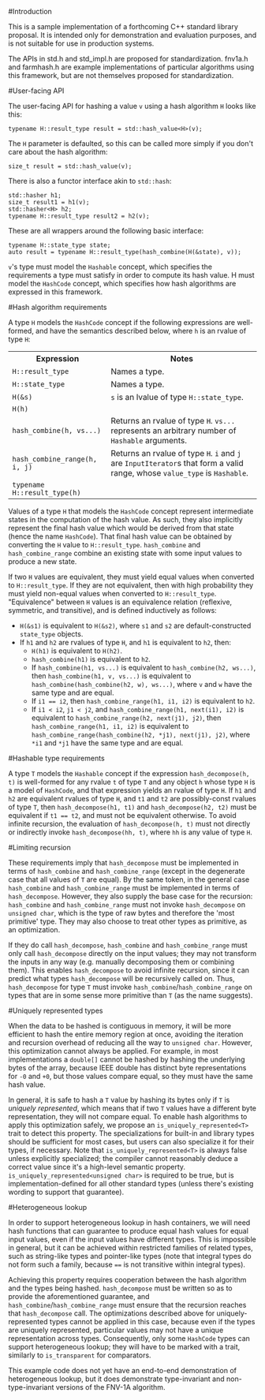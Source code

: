 #Introduction

This is a sample implementation of a forthcoming C++ standard library
proposal. It is intended only for demonstration and evaluation purposes,
and is not suitable for use in production systems.

The APIs in std.h and std_impl.h are proposed for standardization. 
fnv1a.h and farmhash.h are example implementations of particular algorithms
using this framework, but are not themselves proposed for standardization.

#User-facing API

The user-facing API for hashing a value `v` using a hash algorithm `H` looks
like this:

```
typename H::result_type result = std::hash_value<H>(v);
```

The `H` parameter is defaulted, so this can be called more simply if you
don't care about the hash algorithm:

```
size_t result = std::hash_value(v);
```

There is also a functor interface akin to `std::hash`:

```
std::hasher h1;
size_t result1 = h1(v);
std::hasher<H> h2;
typename H::result_type result2 = h2(v);
```

These are all wrappers around the following basic interface:

```
typename H::state_type state;
auto result = typename H::result_type(hash_combine(H(&state), v));
```

`v`'s type must model the `Hashable` concept, which specifies the requirements
a type must satisfy in order to compute its hash value. H must model the
`HashCode` concept, which specifies how hash algorithms are expressed in
this framework.

#Hash algorithm requirements

A type `H` models the `HashCode` concept if the following expressions are
well-formed, and have the semantics described below, where `h` is an rvalue of
type `H`:

<table>
<tr><th>Expression</th><th>Notes</th></tr>
<tr><td><code>H::result_type</code></td><td>Names a type.</td></tr>
<tr><td><code>H::state_type</code></td><td>Names a type.</td></tr>
<tr><td><code>H(&s)</code></td><td><code>s</code> is an lvalue of type 
<code>H::state_type</code>.</td></tr>
<tr><td><code>H(h)</code></td><td></td></tr>
<tr><td><code>hash_combine(h, vs...)</code></td><td>Returns an rvalue of type
<code>H</code>. <code>vs...</code> represents an arbitrary number of
<code>Hashable</code> arguments.</td></tr>
<tr><td><code>hash_combine_range(h, i, j)</code></td><td>Returns an rvalue
of type <code>H</code>. <code>i</code> and <code>j</code> are
<code>InputIterator</code>s that form a valid range, whose
<code>value_type</code> is <code>Hashable</code>.</td></tr>
<tr><td><code>typename H::result_type(h)</code</td><td></td></tr>
</table>

Values of a type `H` that models the `HashCode` concept represent intermediate
states in the computation of the hash value. As such, they also implicitly
represent the final hash value which would be derived from that state (hence
the name `HashCode`). That final hash value can be obtained by converting the
`H` value to `H::result_type`. `hash_combine` and `hash_combine_range` combine
an existing state with some input values to produce a new state.

If two `H` values are equivalent, they must yield equal values when converted
to `H::result_type`. If they are not equivalent, then with high probability
they must yield non-equal values when converted to `H::result_type`.
"Equivalence" between `H` values is an equivalence relation (reflexive,
symmetric, and transitive), and is defined inductively as follows:

* `H(&s1)` is equivalent to `H(&s2)`, where `s1` and `s2` are
  default-constructed `state_type` objects.
* If `h1` and `h2` are rvalues of type `H`, and `h1` is equivalent to `h2`,
  then:
  * `H(h1)` is equivalent to `H(h2)`.
  * `hash_combine(h1)` is equivalent to `h2`.
  * If `hash_combine(h1, vs...)` is equivalent to `hash_combine(h2, ws...)`,
    then `hash_combine(h1, v, vs...)` is equivalent to 
    `hash_combine(hash_combine(h2, w), ws...)`, where `v` and `w` have the same
    type and are equal.
  * If `i1 == i2`, then `hash_combine_range(h1, i1, i2)` is equivalent to `h2`.
  * If `i1 < i2`, `j1 < j2`, and `hash_combine_range(h1, next(i1), i2)` is
    equivalent to `hash_combine_range(h2, next(j1), j2)`, then
    `hash_combine_range(h1, i1, i2)` is equivalent to
    `hash_combine_range(hash_combine(h2, *j1), next(j1), j2)`,
    where `*i1` and `*j1` have the same type and are equal.

#Hashable type requirements

A type `T` models the `Hashable` concept if the expression
`hash_decompose(h, t)` is well-formed for any rvalue `t` of type `T` and
any object `h` whose type `H` is a model of `HashCode`, and that expression
yields an rvalue of type `H`. If `h1` and `h2` are equivalent rvalues of
type `H`, and `t1` and `t2` are possibly-const rvalues of type `T`, then
`hash_decompose(h1, t1)` and `hash_decompose(h2, t2)` must be equivalent if
`t1 == t2`, and must not be equivalent otherwise. To avoid infinite
recursion, the evaluation of `hash_decompose(h, t)` must not directly or
indirectly invoke `hash_decompose(hh, t)`, where `hh` is any value of type `H`.

#Limiting recursion

These requirements imply that `hash_decompose` must be implemented in terms of
`hash_combine` and `hash_combine_range` (except in the degenerate case that
all values of `T` are equal). By the same token, in the general case
`hash_combine` and `hash_combine_range` must be implemented in terms of
`hash_decompose`. However, they also supply the base case for the recursion:
`hash_combine` and `hash_combine_range` must not invoke `hash_decompose` on
`unsigned char`, which is the type of raw bytes and therefore the 'most
primitive' type. They may also choose to treat other types as primitive, as
an optimization.

If they do call `hash_decompose`, `hash_combine` and `hash_combine_range`
must only call `hash_decompose` directly on the input values; they may not
transform the inputs in any way (e.g. manually decomposing them or combining
them). This enables `hash_decompose` to avoid infinite recursion, since it
can predict what types `hash_decompose` will be recursively called on. Thus,
`hash_decompose` for type `T` must invoke `hash_combine`/`hash_combine_range`
on types that are in some sense more primitive than `T` (as the name suggests).

#Uniquely represented types

When the data to be hashed is contiguous in memory, it will be more efficient
to hash the entire memory region at once, avoiding the iteration and recursion
overhead of reducing all the way to `unsigned char`. However, this optimization
cannot always be applied. For example, in most implementations a `double[]`
cannot be hashed by hashing the underlying bytes of the array, because
IEEE double has distinct byte representations for `-0` and `+0`, but those
values compare equal, so they must have the same hash value.

In general, it is safe to hash a `T` value by hashing its bytes only if `T` is
*uniquely represented*, which means that if two `T` values have a different
byte representation, they will not compare equal. To enable hash algorithms
to apply this optimization safely, we propose an `is_uniquely_represented<T>`
trait to detect this property. The specializations for built-in and
library types should be sufficient for most cases, but users can also
specialize it for their types, if necessary. Note that
`is_uniquely_represented<T>` is always false unless explicitly specialized;
the compiler cannot reasonably deduce a correct value since it's a
high-level semantic property. `is_uniquely_represented<unsigned char>` is
required to be true, but is implementation-defined for all other
standard types (unless there's existing wording to support that guarantee).

#Heterogeneous lookup

In order to support heterogeneous lookup in hash containers, we will need
hash functions that can guarantee to produce equal hash values for equal
input values, even if the input values have different types. This is
impossible in general, but it can be achieved within restricted families
of related types, such as string-like types and pointer-like types
(note that integral types do not form such a family, because `==` is not
transitive within integral types).

Achieving this property requires cooperation between the hash algorithm
and the types being hashed. `hash_decompose` must be written so as to provide
the aforementioned guarantee, and `hash_combine`/`hash_combine_range` must
ensure that the recursion reaches that `hash_decompose` call. The optimizations
described above for uniquely-represented types cannot be applied in
this case, because even if the types are uniquely represented, particular
values may not have a unique representation across types. Consequently,
only some `HashCode` types can support heterogeneous lookup; they will
have to be marked with a trait, similarly to `is_transparent` for comparators.

This example code does not yet have an end-to-end demonstration of
heterogeneous lookup, but it does demonstrate type-invariant and
non-type-invariant versions of the FNV-1A algorithm.
